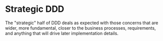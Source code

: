 # Strategic DDD

The "strategic" half of DDD deals as expected with those concerns that are wider, more fundamental, closer to the business processes, requirements, and anything that will drive later implementation details.
